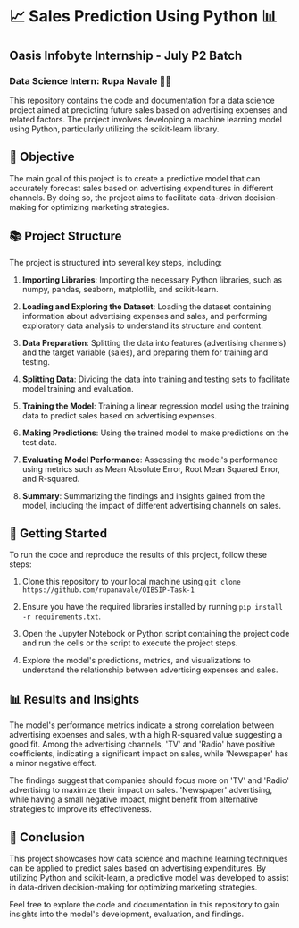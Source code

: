# 📈 Sales Prediction Using Python 📊

## Oasis Infobyte Internship - July P2 Batch

### Data Science Intern: Rupa Navale 👩‍💻

This repository contains the code and documentation for a data science project aimed at predicting future sales based on advertising expenses and related factors. The project involves developing a machine learning model using Python, particularly utilizing the scikit-learn library.

## 🎯 Objective

The main goal of this project is to create a predictive model that can accurately forecast sales based on advertising expenditures in different channels. By doing so, the project aims to facilitate data-driven decision-making for optimizing marketing strategies.

## 📚 Project Structure

The project is structured into several key steps, including:

1. **Importing Libraries**: Importing the necessary Python libraries, such as numpy, pandas, seaborn, matplotlib, and scikit-learn.

2. **Loading and Exploring the Dataset**: Loading the dataset containing information about advertising expenses and sales, and performing exploratory data analysis to understand its structure and content.

3. **Data Preparation**: Splitting the data into features (advertising channels) and the target variable (sales), and preparing them for training and testing.

4. **Splitting Data**: Dividing the data into training and testing sets to facilitate model training and evaluation.

5. **Training the Model**: Training a linear regression model using the training data to predict sales based on advertising expenses.

6. **Making Predictions**: Using the trained model to make predictions on the test data.

7. **Evaluating Model Performance**: Assessing the model's performance using metrics such as Mean Absolute Error, Root Mean Squared Error, and R-squared.

8. **Summary**: Summarizing the findings and insights gained from the model, including the impact of different advertising channels on sales.

## 🚀 Getting Started

To run the code and reproduce the results of this project, follow these steps:

1. Clone this repository to your local machine using `git clone https://github.com/rupanavale/OIBSIP-Task-1`

2. Ensure you have the required libraries installed by running `pip install -r requirements.txt`.

3. Open the Jupyter Notebook or Python script containing the project code and run the cells or the script to execute the project steps.

4. Explore the model's predictions, metrics, and visualizations to understand the relationship between advertising expenses and sales.

## 📊 Results and Insights

The model's performance metrics indicate a strong correlation between advertising expenses and sales, with a high R-squared value suggesting a good fit. Among the advertising channels, 'TV' and 'Radio' have positive coefficients, indicating a significant impact on sales, while 'Newspaper' has a minor negative effect.

The findings suggest that companies should focus more on 'TV' and 'Radio' advertising to maximize their impact on sales. 'Newspaper' advertising, while having a small negative impact, might benefit from alternative strategies to improve its effectiveness.

## 🎉 Conclusion

This project showcases how data science and machine learning techniques can be applied to predict sales based on advertising expenditures. By utilizing Python and scikit-learn, a predictive model was developed to assist in data-driven decision-making for optimizing marketing strategies.

Feel free to explore the code and documentation in this repository to gain insights into the model's development, evaluation, and findings.
